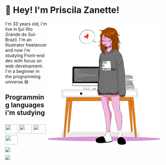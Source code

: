 ### <h1>👾 Hey! I'm Priscila Zanette!</h1>
<img align="right" alt="image" height="400" width="370" src="/fdfffffffffff4.png"/>
<p>I'm 33 years old, i'm live in Ijuí-Rio Grande do Sul- Brazil. I'm an Illustrator freelancer and now i'm studying Front-end dev with focus on web development. <br>I'm a beginner in the programming universe.😅</br></p>



##
<h2>Programming languages i'm studying</21>
<div style=display:inline_block"><br>
<img align=center" height="30" width="40" src="https://cdn.jsdelivr.net/gh/devicons/devicon/icons/css3/css3-original.svg" />
<img align=center" height="30" width="40" src="https://cdn.jsdelivr.net/gh/devicons/devicon/icons/html5/html5-original.svg" />
<img align=center" height="30" width="40" src="https://cdn.jsdelivr.net/gh/devicons/devicon/icons/javascript/javascript-original.svg" />
<img align=center" height="30" width="40" src="https://icongr.am/devicon/python-original.svg?size=128&color=faf9f9" />



<div>     
 <a href="https://linktr.ee/finalart.znt" target="_blank"><img src="https://img.shields.io/badge/linktree-39E09B?style=for-the-badge&logo=linktree&logoColor=white" target="_blank" rel='external' ></a>
 </div>
 <div>     
 <a href="https://www.linkedin.com/in/priscila-zanette-b86261234/)" target="_blank"><img src=<i class="devicon-linkedin-plain-wordmark"></i>
 </div>
                    
